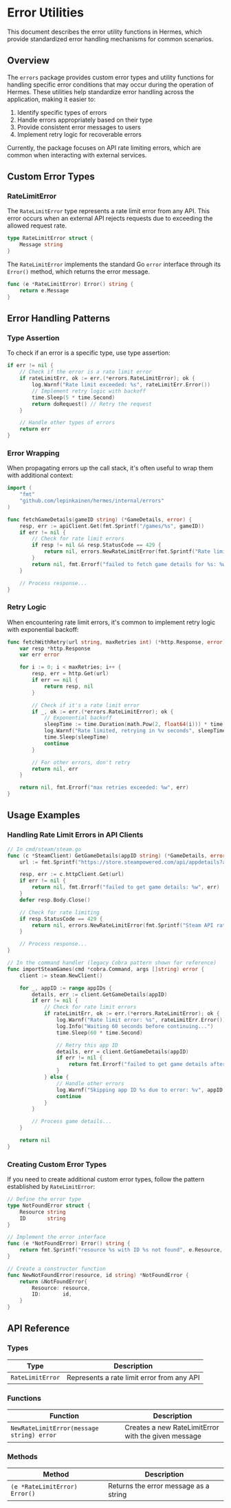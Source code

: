 # Error Utilities

This document describes the error utility functions in Hermes, which provide standardized error handling mechanisms for common scenarios.

## Overview

The `errors` package provides custom error types and utility functions for handling specific error conditions that may occur during the operation of Hermes. These utilities help standardize error handling across the application, making it easier to:

1. Identify specific types of errors
2. Handle errors appropriately based on their type
3. Provide consistent error messages to users
4. Implement retry logic for recoverable errors

Currently, the package focuses on API rate limiting errors, which are common when interacting with external services.

## Custom Error Types

### RateLimitError

The `RateLimitError` type represents a rate limit error from any API. This error occurs when an external API rejects requests due to exceeding the allowed request rate.

```go
type RateLimitError struct {
    Message string
}
```

The `RateLimitError` implements the standard Go `error` interface through its `Error()` method, which returns the error message.

```go
func (e *RateLimitError) Error() string {
    return e.Message
}
```

## Error Handling Patterns

### Type Assertion

To check if an error is a specific type, use type assertion:

```go
if err != nil {
    // Check if the error is a rate limit error
    if rateLimitErr, ok := err.(*errors.RateLimitError); ok {
        log.Warnf("Rate limit exceeded: %s", rateLimitErr.Error())
        // Implement retry logic with backoff
        time.Sleep(5 * time.Second)
        return doRequest() // Retry the request
    }

    // Handle other types of errors
    return err
}
```

### Error Wrapping

When propagating errors up the call stack, it's often useful to wrap them with additional context:

```go
import (
    "fmt"
    "github.com/lepinkainen/hermes/internal/errors"
)

func fetchGameDetails(gameID string) (*GameDetails, error) {
    resp, err := apiClient.Get(fmt.Sprintf("/games/%s", gameID))
    if err != nil {
        // Check for rate limit errors
        if resp != nil && resp.StatusCode == 429 {
            return nil, errors.NewRateLimitError(fmt.Sprintf("Rate limit exceeded for game ID %s", gameID))
        }
        return nil, fmt.Errorf("failed to fetch game details for %s: %w", gameID, err)
    }

    // Process response...
}
```

### Retry Logic

When encountering rate limit errors, it's common to implement retry logic with exponential backoff:

```go
func fetchWithRetry(url string, maxRetries int) (*http.Response, error) {
    var resp *http.Response
    var err error

    for i := 0; i < maxRetries; i++ {
        resp, err = http.Get(url)
        if err == nil {
            return resp, nil
        }

        // Check if it's a rate limit error
        if _, ok := err.(*errors.RateLimitError); ok {
            // Exponential backoff
            sleepTime := time.Duration(math.Pow(2, float64(i))) * time.Second
            log.Warnf("Rate limited, retrying in %v seconds", sleepTime.Seconds())
            time.Sleep(sleepTime)
            continue
        }

        // For other errors, don't retry
        return nil, err
    }

    return nil, fmt.Errorf("max retries exceeded: %w", err)
}
```

## Usage Examples

### Handling Rate Limit Errors in API Clients

```go
// In cmd/steam/steam.go
func (c *SteamClient) GetGameDetails(appID string) (*GameDetails, error) {
    url := fmt.Sprintf("https://store.steampowered.com/api/appdetails?appids=%s", appID)

    resp, err := c.httpClient.Get(url)
    if err != nil {
        return nil, fmt.Errorf("failed to get game details: %w", err)
    }
    defer resp.Body.Close()

    // Check for rate limiting
    if resp.StatusCode == 429 {
        return nil, errors.NewRateLimitError(fmt.Sprintf("Steam API rate limit exceeded for app ID %s", appID))
    }

    // Process response...
}

// In the command handler (legacy Cobra pattern shown for reference)
func importSteamGames(cmd *cobra.Command, args []string) error {
    client := steam.NewClient()

    for _, appID := range appIDs {
        details, err := client.GetGameDetails(appID)
        if err != nil {
            // Check for rate limit errors
            if rateLimitErr, ok := err.(*errors.RateLimitError); ok {
                log.Warnf("Rate limit error: %s", rateLimitErr.Error())
                log.Info("Waiting 60 seconds before continuing...")
                time.Sleep(60 * time.Second)

                // Retry this app ID
                details, err = client.GetGameDetails(appID)
                if err != nil {
                    return fmt.Errorf("failed to get game details after retry: %w", err)
                }
            } else {
                // Handle other errors
                log.Warnf("Skipping app ID %s due to error: %v", appID, err)
                continue
            }
        }

        // Process game details...
    }

    return nil
}
```

### Creating Custom Error Types

If you need to create additional custom error types, follow the pattern established by `RateLimitError`:

```go
// Define the error type
type NotFoundError struct {
    Resource string
    ID       string
}

// Implement the error interface
func (e *NotFoundError) Error() string {
    return fmt.Sprintf("resource %s with ID %s not found", e.Resource, e.ID)
}

// Create a constructor function
func NewNotFoundError(resource, id string) *NotFoundError {
    return &NotFoundError{
        Resource: resource,
        ID:       id,
    }
}
```

## API Reference

### Types

| Type             | Description                                |
| ---------------- | ------------------------------------------ |
| `RateLimitError` | Represents a rate limit error from any API |

### Functions

| Function                                  | Description                                         |
| ----------------------------------------- | --------------------------------------------------- |
| `NewRateLimitError(message string) error` | Creates a new RateLimitError with the given message |

### Methods

| Method                        | Description                           |
| ----------------------------- | ------------------------------------- |
| `(e *RateLimitError) Error()` | Returns the error message as a string |
